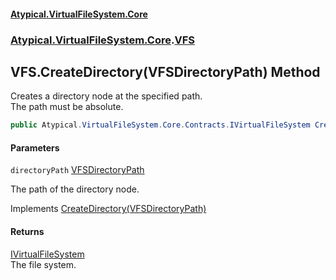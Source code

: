 #### [Atypical.VirtualFileSystem.Core](VirtualFileSystem.md 'VirtualFileSystem')
### [Atypical.VirtualFileSystem.Core](VirtualFileSystem.md#Atypical.VirtualFileSystem.Core 'Atypical.VirtualFileSystem.Core').[VFS](VFS.md 'Atypical.VirtualFileSystem.Core.VFS')

## VFS.CreateDirectory(VFSDirectoryPath) Method

Creates a directory node at the specified path.  
The path must be absolute.

```csharp
public Atypical.VirtualFileSystem.Core.Contracts.IVirtualFileSystem CreateDirectory(Atypical.VirtualFileSystem.Core.VFSDirectoryPath directoryPath);
```
#### Parameters

<a name='Atypical.VirtualFileSystem.Core.VFS.CreateDirectory(Atypical.VirtualFileSystem.Core.VFSDirectoryPath).directoryPath'></a>

`directoryPath` [VFSDirectoryPath](VFSDirectoryPath.md 'Atypical.VirtualFileSystem.Core.VFSDirectoryPath')

The path of the directory node.

Implements [CreateDirectory(VFSDirectoryPath)](IVFSCreate.CreateDirectory(VFSDirectoryPath).md 'Atypical.VirtualFileSystem.Core.Contracts.IVFSCreate.CreateDirectory(Atypical.VirtualFileSystem.Core.VFSDirectoryPath)')

#### Returns
[IVirtualFileSystem](IVirtualFileSystem.md 'Atypical.VirtualFileSystem.Core.Contracts.IVirtualFileSystem')  
The file system.